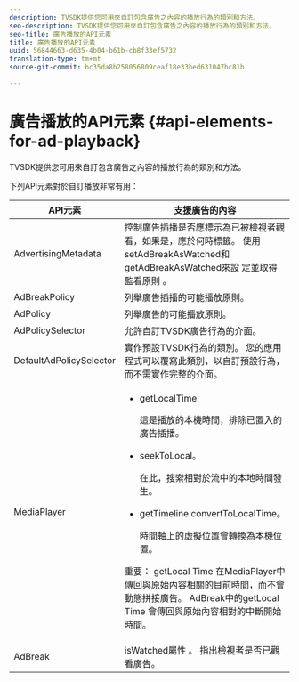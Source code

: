```yaml
---
description: TVSDK提供您可用來自訂包含廣告之內容的播放行為的類別和方法。
seo-description: TVSDK提供您可用來自訂包含廣告之內容的播放行為的類別和方法。
seo-title: 廣告播放的API元素
title: 廣告播放的API元素
uuid: 56844663-d635-4b04-b61b-cb8f33ef5732
translation-type: tm+mt
source-git-commit: bc35da8b258056809ceaf18e33bed631047bc81b

---
```



# 廣告播放的API元素 {#api-elements-for-ad-playback}

TVSDK提供您可用來自訂包含廣告之內容的播放行為的類別和方法。

下列API元素對於自訂播放非常有用：

<table id="table_B07E373B9D2B425AB36466B1D42411AD"> 
 <thead> 
  <tr> 
   <th colname="col1" class="entry"> <b>API元素 </b></th> 
   <th colname="col2" class="entry"> <b>支援廣告的內容</b></th> 
  </tr> 
 </thead>
 <tbody> 
  <tr> 
   <td colname="col1"><span class="apiname"> AdvertisingMetadata </span> </td> 
   <td colname="col2">控制廣告插播是否應標示為已被檢視者觀看，如果是，應於何時標籤。 使用setAdBreakAsWatched和getAdBreakAsWatched來設 <span class="codeph"> 定並取得</span> 監看原則 <span class="codeph"></span>。 </td> 
  </tr> 
  <tr> 
   <td colname="col1"><span class="apiname"> AdBreakPolicy</span> </td> 
   <td colname="col2"> 列舉廣告插播的可能播放原則。 </td> 
  </tr> 
  <tr> 
   <td colname="col1"><span class="apiname"> AdPolicy</span> </td> 
   <td colname="col2"> 列舉廣告的可能播放原則。 </td> 
  </tr> 
  <tr> 
   <td colname="col1"><span class="apiname"> AdPolicySelector </span> </td> 
   <td colname="col2"> 允許自訂TVSDK廣告行為的介面。 </td> 
  </tr> 
  <tr> 
   <td colname="col1"><span class="apiname"> DefaultAdPolicySelector </span> </td> 
   <td colname="col2"> 實作預設TVSDK行為的類別。 您的應用程式可以覆寫此類別，以自訂預設行為，而不需實作完整的介面。 </td> 
  </tr> 
  <tr> 
   <td colname="col1"> <span class="apiname"> MediaPlayer</span> </td> 
   <td colname="col2"> 
    <ul id="ul_37700A741403448A8760FDDA68B099AA"> 
     <li id="li_B465170D449E49489C5924572BEEB4A5"><span class="codeph"> getLocalTime</span> <p>這是播放的本機時間，排除已置入的廣告插播。 </p> </li> 
     <li id="li_D9D68CF428904BB2B84E1BCE828A90DC"><span class="codeph"> seekToLocal</span>。 <p>在此，搜索相對於流中的本地時間發生。 </p> </li> 
     <li id="li_9DBCA75537DC4824AA66B53A3FA28812"><span class="codeph"> getTimeline.convertToLocalTime</span>。 <p>時間軸上的虛擬位置會轉換為本機位置。 </p> </li> 
    </ul> <p>重要： <span class="codeph"> getLocal</span> Time <span class="codeph"></span> 在MediaPlayer中傳回與原始內容相關的目前時間，而不會動態拼接廣告。 <span class="codeph"> AdBreak中的getLocal</span> Time <span class="codeph"></span> 會傳回與原始內容相對的中斷開始時間。 </p> </td> 
  </tr> 
  <tr> 
   <td colname="col1"><span class="apiname"> AdBreak</span> </td> 
   <td colname="col2"><span class="codeph"> isWatched屬性</span> 。 指出檢視者是否已觀看廣告。 </td> 
  </tr> 
 </tbody> 
</table>